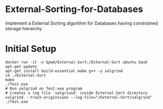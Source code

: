 # External-Sorting-for-Databases
Implement a External Sorting algorithm for Databases having constrained storage hierarchy


# Initial Setup
```
docker run -it -v $pwd/External-Sort:/External-Sort ubuntu bash
apt-get update
apt-get install build-essential make g++ -y valgrind
cd ./External-Sort
make
./Test.exe
# Run valgrind on Test.exe program
# Creates a log file `valgriund` inside External-Sort directory
valgrind --track-origins=yes --log-file="/External-Sort/valgrind" ./Test.exe
```
